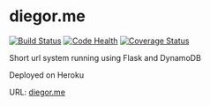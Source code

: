 # diegor.me

[![Build Status](https://travis-ci.org/diegorocha/diegor.me.svg?branch=master)](https://travis-ci.org/diegorocha/diegor.me)
[![Code Health](https://landscape.io/github/diegorocha/diegor.me/master/landscape.svg?style=flat)](https://landscape.io/github/diegorocha/diegor.me/master)
[![Coverage Status](https://coveralls.io/repos/github/diegorocha/diegor.me/badge.svg?branch=master)](https://coveralls.io/github/diegorocha/diegor.me?branch=master)

Short url system running using Flask and DynamoDB

Deployed on Heroku

URL: [diegor.me](http://diegor.me)
